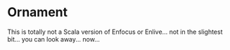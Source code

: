 Ornament
========

This is totally not a Scala version of Enfocus or Enlive... not in the slightest bit... you can look away... now...